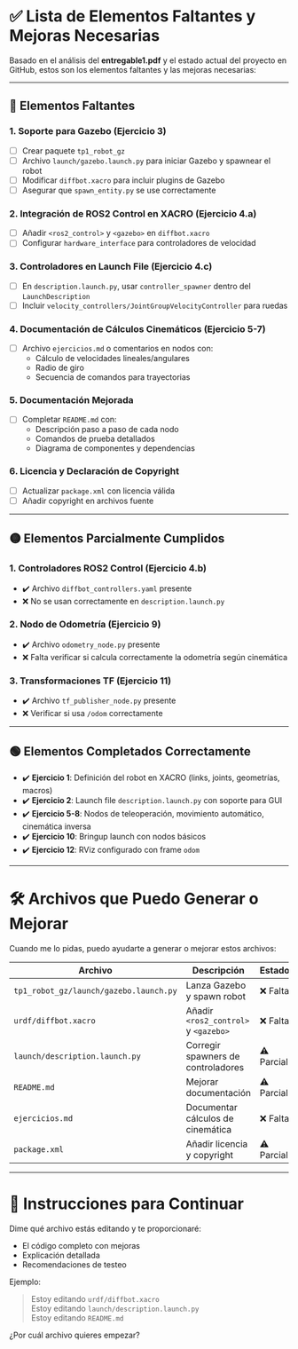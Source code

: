 # ✅ Lista de Elementos Faltantes y Mejoras Necesarias

Basado en el análisis del **entregable1.pdf** y el estado actual del proyecto en GitHub, estos son los elementos faltantes y las mejoras necesarias:

---

## 🔴 **Elementos Faltantes**

### 1. **Soporte para Gazebo (Ejercicio 3)**
- [ ] Crear paquete `tp1_robot_gz`
- [ ] Archivo `launch/gazebo.launch.py` para iniciar Gazebo y spawnear el robot
- [ ] Modificar `diffbot.xacro` para incluir plugins de Gazebo
- [ ] Asegurar que `spawn_entity.py` se use correctamente

### 2. **Integración de ROS2 Control en XACRO (Ejercicio 4.a)**
- [ ] Añadir `<ros2_control>` y `<gazebo>` en `diffbot.xacro`
- [ ] Configurar `hardware_interface` para controladores de velocidad

### 3. **Controladores en Launch File (Ejercicio 4.c)**
- [ ] En `description.launch.py`, usar `controller_spawner` dentro del `LaunchDescription`
- [ ] Incluir `velocity_controllers/JointGroupVelocityController` para ruedas

### 4. **Documentación de Cálculos Cinemáticos (Ejercicio 5-7)**
- [ ] Archivo `ejercicios.md` o comentarios en nodos con:
  - Cálculo de velocidades lineales/angulares
  - Radio de giro
  - Secuencia de comandos para trayectorias

### 5. **Documentación Mejorada**
- [ ] Completar `README.md` con:
  - Descripción paso a paso de cada nodo
  - Comandos de prueba detallados
  - Diagrama de componentes y dependencias

### 6. **Licencia y Declaración de Copyright**
- [ ] Actualizar `package.xml` con licencia válida
- [ ] Añadir copyright en archivos fuente

---

## 🟡 **Elementos Parcialmente Cumplidos**

### 1. **Controladores ROS2 Control (Ejercicio 4.b)**
- ✔️ Archivo `diffbot_controllers.yaml` presente
- ❌ No se usan correctamente en `description.launch.py`

### 2. **Nodo de Odometría (Ejercicio 9)**
- ✔️ Archivo `odometry_node.py` presente
- ❌ Falta verificar si calcula correctamente la odometría según cinemática

### 3. **Transformaciones TF (Ejercicio 11)**
- ✔️ Archivo `tf_publisher_node.py` presente
- ❌ Verificar si usa `/odom` correctamente

---

## 🟢 **Elementos Completados Correctamente**

- ✔️ **Ejercicio 1**: Definición del robot en XACRO (links, joints, geometrías, macros)
- ✔️ **Ejercicio 2**: Launch file `description.launch.py` con soporte para GUI
- ✔️ **Ejercicio 5-8**: Nodos de teleoperación, movimiento automático, cinemática inversa
- ✔️ **Ejercicio 10**: Bringup launch con nodos básicos
- ✔️ **Ejercicio 12**: RViz configurado con frame `odom`

---

# 🛠️ Archivos que Puedo Generar o Mejorar

Cuando me lo pidas, puedo ayudarte a generar o mejorar estos archivos:

| Archivo | Descripción | Estado |
|--------|-------------|--------|
| `tp1_robot_gz/launch/gazebo.launch.py` | Lanza Gazebo y spawn robot | ❌ Falta |
| `urdf/diffbot.xacro` | Añadir `<ros2_control>` y `<gazebo>` | ❌ Falta |
| `launch/description.launch.py` | Corregir spawners de controladores | ⚠️ Parcial |
| `README.md` | Mejorar documentación | ⚠️ Parcial |
| `ejercicios.md` | Documentar cálculos de cinemática | ❌ Falta |
| `package.xml` | Añadir licencia y copyright | ⚠️ Parcial |

---

# 📝 Instrucciones para Continuar

Dime qué archivo estás editando y te proporcionaré:
- El código completo con mejoras
- Explicación detallada
- Recomendaciones de testeo

Ejemplo:
> Estoy editando `urdf/diffbot.xacro`  
> Estoy editando `launch/description.launch.py`  
> Estoy editando `README.md`  

¿Por cuál archivo quieres empezar?
